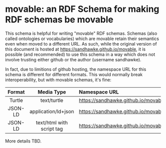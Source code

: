 # movable: an RDF Schema for making RDF schemas be movable

This schema is helpful for writing "movable" RDF schemas. Schemas (also called ontologies or vocabularies) which are movable retain their semantics even when moved to a different URL.  As such, while the original version of this document is hosted at https://sandhawke.github.io/movable, it is possible (and recommended) to use this schema in a way which does not involve trusting either github or the author (username sandhawke). 

In fact, due to limitions of github hosting, the namespace URL for this schema is different for different formats.  This would normally break interoperability, but with movable schemas, it's fine:

|Format|Media Type|Namespace URL|
|:----:|:---:|:------------|
|Turtle|text/turtle|<https://sandhawke.github.io/movable/schema.ttl#>
|JSON-LD|application/ld+json|<https://sandhawke.github.io/movable/schema.jsonld#>
|JSON-LD|text/html with script tag|<https://sandhawke.github.io/movable/schema/>

More details TBD.
